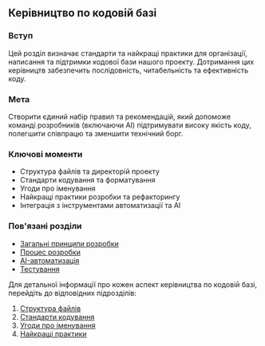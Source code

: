 
## Керівництво по кодовій базі

### Вступ
Цей розділ визначає стандарти та найкращі практики для організації, написання та підтримки кодової бази нашого проекту. Дотримання цих керівництв забезпечить послідовність, читабельність та ефективність коду.

### Мета
Створити єдиний набір правил та рекомендацій, який допоможе команді розробників (включаючи AI) підтримувати високу якість коду, полегшити співпрацю та зменшити технічний борг.

### Ключові моменти
- Структура файлів та директорій проекту
- Стандарти кодування та форматування
- Угоди про іменування
- Найкращі практики розробки та рефакторингу
- Інтеграція з інструментами автоматизації та AI

### Пов'язані розділи
- [Загальні принципи розробки](../00_common/02_development_workflow.md)
- [Процес розробки](../02_development_process/00_intro.md)
- [AI-автоматизація](../09_ai_automation/00_intro.md)
- [Тестування](../06_testing_strategy/00_intro.md)

Для детальної інформації про кожен аспект керівництва по кодовій базі, перейдіть до відповідних підрозділів:

1. [Структура файлів](01_file_structure.md)
2. [Стандарти кодування](02_coding_standards.md)
3. [Угоди про іменування](03_naming_conventions.md)
4. [Найкращі практики](04_best_practices.md)